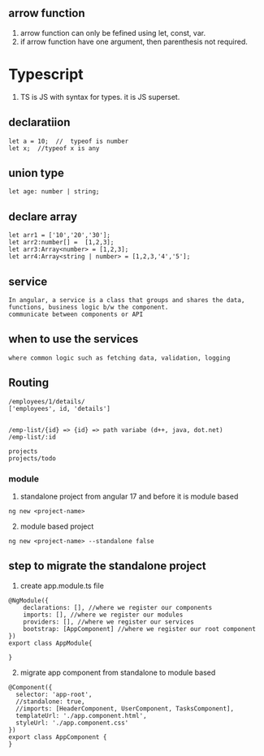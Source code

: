 ## arrow function
1. arrow function can only be fefined using let, const, var.
2. if arrow function have one argument, then parenthesis not required.


# Typescript
1. TS is JS with syntax for types. it is JS superset.

## declaratiion
```
let a = 10;  //  typeof is number
let x;  //typeof x is any

```

## union type
```
let age: number | string;
```

## declare array
```
let arr1 = ['10','20','30'];
let arr2:number[] =  [1,2,3];
let arr3:Array<number> = [1,2,3];
let arr4:Array<string | number> = [1,2,3,'4','5'];
```

## service
```
In angular, a service is a class that groups and shares the data, functions, business logic b/w the component.
communicate between components or API

```


## when to use the services
```
where common logic such as fetching data, validation, logging

```


## Routing
```
/employees/1/details/ 
['employees', id, 'details']


/emp-list/{id} => {id} => path variabe (d++, java, dot.net)
/emp-list/:id

projects
projects/todo
```

### module
1. standalone project from angular 17 and before it is module based
```
ng new <project-name> 
```

2. module based project
```
ng new <project-name> --standalone false
```

## step to migrate the standalone project 
1. create app.module.ts file
```
@NgModule({
    declarations: [], //where we register our components
    imports: [], //where we register our modules
    providers: [], //where we register our services
    bootstrap: [AppComponent] //where we register our root component
})
export class AppModule{

}
```
2. migrate app component from standalone to module based 
```
@Component({
  selector: 'app-root',
  //standalone: true,
  //imports: [HeaderComponent, UserComponent, TasksComponent],
  templateUrl: './app.component.html',
  styleUrl: './app.component.css'
})
export class AppComponent {
}
```